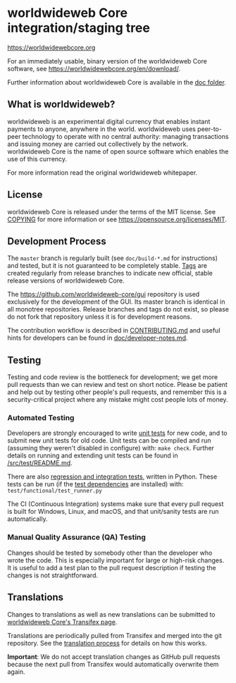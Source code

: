 worldwideweb Core integration/staging tree
=====================================

https://worldwidewebcore.org

For an immediately usable, binary version of the worldwideweb Core software, see
https://worldwidewebcore.org/en/download/.

Further information about worldwideweb Core is available in the [doc folder](/doc).

What is worldwideweb?
----------------

worldwideweb is an experimental digital currency that enables instant payments to
anyone, anywhere in the world. worldwideweb uses peer-to-peer technology to operate
with no central authority: managing transactions and issuing money are carried
out collectively by the network. worldwideweb Core is the name of open source
software which enables the use of this currency.

For more information read the original worldwideweb whitepaper.

License
-------

worldwideweb Core is released under the terms of the MIT license. See [COPYING](COPYING) for more
information or see https://opensource.org/licenses/MIT.

Development Process
-------------------

The `master` branch is regularly built (see `doc/build-*.md` for instructions) and tested, but it is not guaranteed to be
completely stable. [Tags](https://github.com/worldwideweb/worldwideweb/tags) are created
regularly from release branches to indicate new official, stable release versions of worldwideweb Core.

The https://github.com/worldwideweb-core/gui repository is used exclusively for the
development of the GUI. Its master branch is identical in all monotree
repositories. Release branches and tags do not exist, so please do not fork
that repository unless it is for development reasons.

The contribution workflow is described in [CONTRIBUTING.md](CONTRIBUTING.md)
and useful hints for developers can be found in [doc/developer-notes.md](doc/developer-notes.md).

Testing
-------

Testing and code review is the bottleneck for development; we get more pull
requests than we can review and test on short notice. Please be patient and help out by testing
other people's pull requests, and remember this is a security-critical project where any mistake might cost people
lots of money.

### Automated Testing

Developers are strongly encouraged to write [unit tests](src/test/README.md) for new code, and to
submit new unit tests for old code. Unit tests can be compiled and run
(assuming they weren't disabled in configure) with: `make check`. Further details on running
and extending unit tests can be found in [/src/test/README.md](/src/test/README.md).

There are also [regression and integration tests](/test), written
in Python.
These tests can be run (if the [test dependencies](/test) are installed) with: `test/functional/test_runner.py`

The CI (Continuous Integration) systems make sure that every pull request is built for Windows, Linux, and macOS,
and that unit/sanity tests are run automatically.

### Manual Quality Assurance (QA) Testing

Changes should be tested by somebody other than the developer who wrote the
code. This is especially important for large or high-risk changes. It is useful
to add a test plan to the pull request description if testing the changes is
not straightforward.

Translations
------------

Changes to translations as well as new translations can be submitted to
[worldwideweb Core's Transifex page](https://www.transifex.com/worldwideweb/worldwideweb/).

Translations are periodically pulled from Transifex and merged into the git repository. See the
[translation process](doc/translation_process.md) for details on how this works.

**Important**: We do not accept translation changes as GitHub pull requests because the next
pull from Transifex would automatically overwrite them again.
